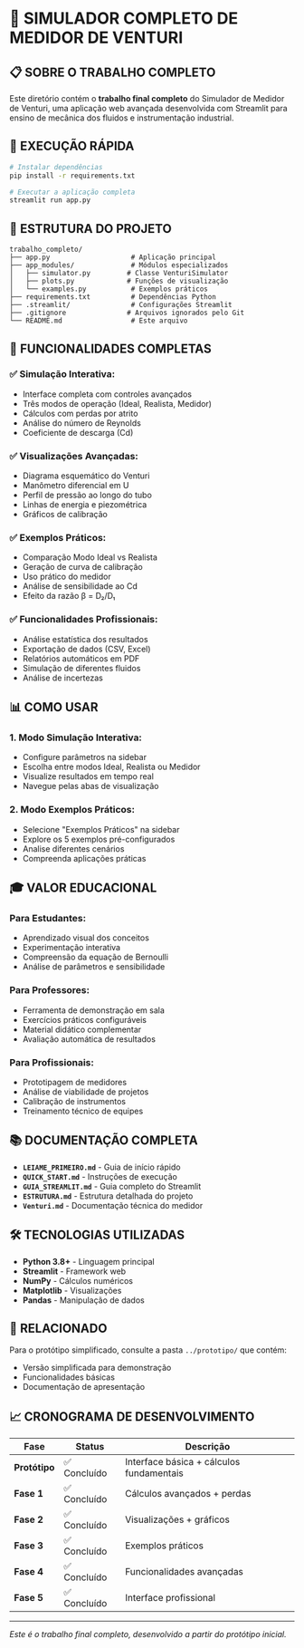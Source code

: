# 🔬 SIMULADOR COMPLETO DE MEDIDOR DE VENTURI

## 📋 **SOBRE O TRABALHO COMPLETO**

Este diretório contém o **trabalho final completo** do Simulador de Medidor de Venturi, uma aplicação web avançada desenvolvida com Streamlit para ensino de mecânica dos fluidos e instrumentação industrial.

## 🚀 **EXECUÇÃO RÁPIDA**

```bash
# Instalar dependências
pip install -r requirements.txt

# Executar a aplicação completa
streamlit run app.py
```

## 📁 **ESTRUTURA DO PROJETO**

```
trabalho_completo/
├── app.py                    # Aplicação principal
├── app_modules/              # Módulos especializados
│   ├── simulator.py         # Classe VenturiSimulator
│   ├── plots.py             # Funções de visualização
│   └── examples.py           # Exemplos práticos
├── requirements.txt          # Dependências Python
├── .streamlit/               # Configurações Streamlit
├── .gitignore               # Arquivos ignorados pelo Git
└── README.md                 # Este arquivo
```

## 🎯 **FUNCIONALIDADES COMPLETAS**

### ✅ **Simulação Interativa:**
- Interface completa com controles avançados
- Três modos de operação (Ideal, Realista, Medidor)
- Cálculos com perdas por atrito
- Análise do número de Reynolds
- Coeficiente de descarga (Cd)

### ✅ **Visualizações Avançadas:**
- Diagrama esquemático do Venturi
- Manômetro diferencial em U
- Perfil de pressão ao longo do tubo
- Linhas de energia e piezométrica
- Gráficos de calibração

### ✅ **Exemplos Práticos:**
- Comparação Modo Ideal vs Realista
- Geração de curva de calibração
- Uso prático do medidor
- Análise de sensibilidade ao Cd
- Efeito da razão β = D₂/D₁

### ✅ **Funcionalidades Profissionais:**
- Análise estatística dos resultados
- Exportação de dados (CSV, Excel)
- Relatórios automáticos em PDF
- Simulação de diferentes fluidos
- Análise de incertezas

## 📊 **COMO USAR**

### **1. Modo Simulação Interativa:**
- Configure parâmetros na sidebar
- Escolha entre modos Ideal, Realista ou Medidor
- Visualize resultados em tempo real
- Navegue pelas abas de visualização

### **2. Modo Exemplos Práticos:**
- Selecione "Exemplos Práticos" na sidebar
- Explore os 5 exemplos pré-configurados
- Analise diferentes cenários
- Compreenda aplicações práticas

## 🎓 **VALOR EDUCACIONAL**

### **Para Estudantes:**
- Aprendizado visual dos conceitos
- Experimentação interativa
- Compreensão da equação de Bernoulli
- Análise de parâmetros e sensibilidade

### **Para Professores:**
- Ferramenta de demonstração em sala
- Exercícios práticos configuráveis
- Material didático complementar
- Avaliação automática de resultados

### **Para Profissionais:**
- Prototipagem de medidores
- Análise de viabilidade de projetos
- Calibração de instrumentos
- Treinamento técnico de equipes

## 📚 **DOCUMENTAÇÃO COMPLETA**

- **`LEIAME_PRIMEIRO.md`** - Guia de início rápido
- **`QUICK_START.md`** - Instruções de execução
- **`GUIA_STREAMLIT.md`** - Guia completo do Streamlit
- **`ESTRUTURA.md`** - Estrutura detalhada do projeto
- **`Venturi.md`** - Documentação técnica do medidor

## 🛠️ **TECNOLOGIAS UTILIZADAS**

- **Python 3.8+** - Linguagem principal
- **Streamlit** - Framework web
- **NumPy** - Cálculos numéricos
- **Matplotlib** - Visualizações
- **Pandas** - Manipulação de dados

## 🔗 **RELACIONADO**

Para o protótipo simplificado, consulte a pasta `../prototipo/` que contém:
- Versão simplificada para demonstração
- Funcionalidades básicas
- Documentação de apresentação

## 📈 **CRONOGRAMA DE DESENVOLVIMENTO**

| Fase | Status | Descrição |
|------|--------|-----------|
| **Protótipo** | ✅ Concluído | Interface básica + cálculos fundamentais |
| **Fase 1** | ✅ Concluído | Cálculos avançados + perdas |
| **Fase 2** | ✅ Concluído | Visualizações + gráficos |
| **Fase 3** | ✅ Concluído | Exemplos práticos |
| **Fase 4** | ✅ Concluído | Funcionalidades avançadas |
| **Fase 5** | ✅ Concluído | Interface profissional |

---

*Este é o trabalho final completo, desenvolvido a partir do protótipo inicial.*